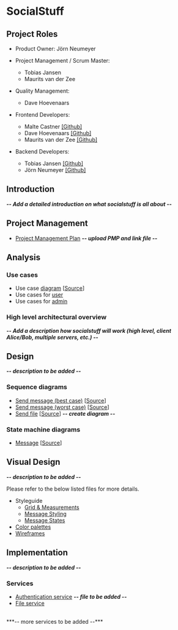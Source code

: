 # SocialStuff

## Project Roles

* Product Owner: Jörn Neumeyer
* Project Management / Scrum Master:
  * Tobias Jansen
  * Maurits van der Zee
  
* Quality Management:
  * Dave Hoevenaars

* Frontend Developers:
  * Malte Castner [[Github]](https://github.com/HerrSvenson)
  * Dave Hoevenaars [[Github]](https://github.com/DaveHoevenaars)
  * Maurits van der Zee [[Github]](https://github.com/MauritsvanderZee)

* Backend Developers:
  * Tobias Jansen [[Github]](https://github.com/tobias-jansen-2411)
  * Jörn Neumeyer [[Github]](https://github.com/joernneumeyer)

## Introduction

***-- Add a detailed introduction on what socialstuff is all about --***

## Project Management

- [Project Management Plan]() ***-- upload PMP and link file --***

## Analysis

### Use cases

 - Use case [diagram](usecases/usecase-diagram.svg) [[Source](usecases/use-case.uxf)]
 - Use cases for [user](usecases/index-user.md)
 - Use cases for [admin](usecases/index-admin.md)

### High level architectural overview

***-- Add a description how socialstuff will work (high level, client Alice/Bob, multiple servers, etc.) --***

## Design

***-- description to be added --***

### Sequence diagrams

 - [Send message (best case)](design/sequence-diagrams/sequence-send-message_best-case.svg) [[Source](design/sequence-diagrams/sequence-send-message_best-case.uxf)]
 - [Send message (worst case)](design/sequence-diagrams/sequence-send-message_worst-case.svg) [[Source](design/sequence-diagrams/sequence-send-message_worst-case.uxf)]
 - [Send file](design/sequence-diagrams/file-transfer.svg) [[Source](design/sequence-diagrams/file-transfer.uxf)] ***-- create diagram --***

### State machine diagrams
 - [Message](design/state-machine-diagrams/message.svg) [[Source](design/state-machine-diagrams/state-machine-message.uxf)]
 
## Visual Design

***-- description to be added --***

Please refer to the below listed files for more details.

 - Styleguide
    - [Grid & Measurements](visual-design/style-guide/grid.md)
    - [Message Styling](visual-design/style-guide/message-styling.md)
    - [Message States](visual-design/style-guide/message-states.md)
 - [Color palettes](visual-design/color-palette.md)
 - [Wireframes](visual-design/wireframes.md)

## Implementation

***-- description to be added --***

### Services

 - [Authentication service]() ***-- file to be added --***
 - [File service](services/file.md)
 <br>
 ***-- more services to be added --***
